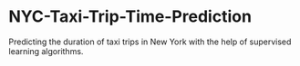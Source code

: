 # NYC-Taxi-Trip-Time-Prediction
Predicting the duration of taxi trips in New York with the help of supervised learning algorithms.
